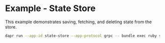 # Example - State Store

This example demonstrates saving, fetching, and deleting state from the store.

```bash
dapr run --app-id state-store --app-protocol grpc -- bundle exec ruby state-store.rb
```